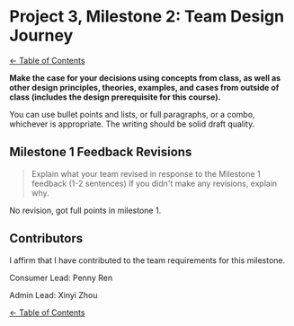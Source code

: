 # Project 3, Milestone 2: **Team** Design Journey

[← Table of Contents](design-journey.md)

**Make the case for your decisions using concepts from class, as well as other design principles, theories, examples, and cases from outside of class (includes the design prerequisite for this course).**

You can use bullet points and lists, or full paragraphs, or a combo, whichever is appropriate. The writing should be solid draft quality.


## Milestone 1 Feedback Revisions
> Explain what your team revised in response to the Milestone 1 feedback (1-2 sentences)
> If you didn't make any revisions, explain why.

No revision, got full points in milestone 1.

## Contributors

I affirm that I have contributed to the team requirements for this milestone.

Consumer Lead: Penny Ren

Admin Lead: Xinyi Zhou


[← Table of Contents](design-journey.md)
